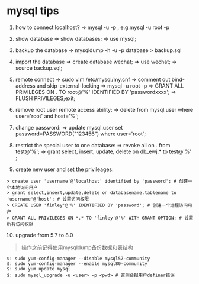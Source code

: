 # mysql tips
1. how to connect localhost?
=> mysql -u <username> -p , e.g:mysql -u root -p

2. show database
=> show databases;
=> use mysql;

3. backup the database
=> mysqldump -h<hostname> -u<user> -p<pwd> database > backup.sql

4. import the database
=> create database wechat;
=> use wechat;
=> source backup.sql;

5. remote connect
=> sudo vim /etc/mysql/my.cnf
=> comment out bind-address and skip-external-locking
=> mysql -u root -p
=> GRANT ALL PRIVILEGES ON *.* TO root@'%' IDENTIFIED BY 'passwordxxxx';
=> FLUSH PRIVILEGES;exit;

6. remove root user remote access ability:
=> delete from mysql.user where user='root' and host='%';

7. change password:
=> update mysql.user set password=PASSWORD("123456") where user='root';

8. restrict the special user to one database:
=> revoke all on *.* from test@'%';
=> grant select, insert, update, delete on db_ewj.* to test@'%' ;

9. create new user and set the privileages:
```shell
> create user 'username'@'localhost' identified by 'password'; # 创建一个本地访问用户
> grant select,insert,update,delete on databasename.tablename to 'username'@'host'; # 设置访问权限
> CREATE USER 'finley'@'%' IDENTIFIED BY 'password'; # 创建一个远程访问用户
> GRANT ALL PRIVILEGES ON *.* TO 'finley'@'%' WITH GRANT OPTION; # 设置所有访问权限
```

10. upgrade from 5.7 to 8.0
> 操作之前记得使用mysqldump备份数据和表结构
```shell
$: sudo yum-config-manager --disable mysql57-community
$: sudo yum-config-manager --enable mysql80-community
$: sudo yum update mysql
$: sudo mysql_upgrade -u <user> -p <pwd> # 否则会报用户definer错误 
```
